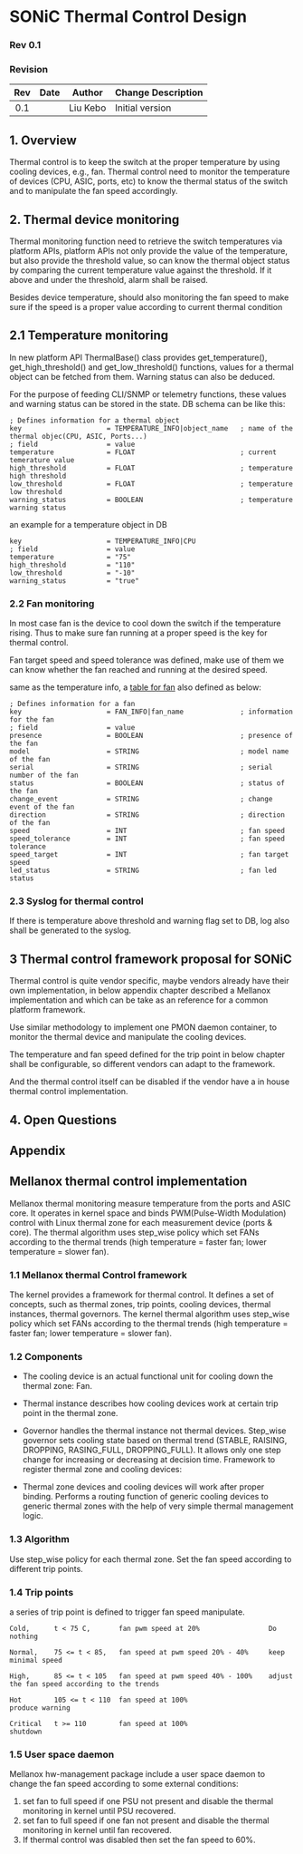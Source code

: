 # SONiC Thermal Control Design #

### Rev 0.1 ###

### Revision ###

 | Rev |     Date    |       Author       | Change Description                |
 |:---:|:-----------:|:------------------:|-----------------------------------|
 | 0.1 |             |      Liu Kebo      | Initial version                   |


  
## 1. Overview

Thermal control is to keep the switch at the proper temperature by using cooling devices, e.g., fan.
Thermal control need to monitor the temperature of devices (CPU, ASIC, ports, etc) to know the thermal status of the switch and to manipulate the fan speed accordingly.

## 2. Thermal device monitoring

Thermal monitoring function need to retrieve the switch temperatures via platform APIs, platform APIs not only provide the value of the temperature, but also provide the threshold value, so can know the thermal object status by comparing the current temperature value against the threshold. If it above and under the threshold, alarm shall be raised.

Besides device temperature, should also monitoring the fan speed to make sure if the speed is a proper value according to current thermal condition 

## 2.1 Temperature monitoring 

In new platform API ThermalBase() class provides get_temperature(), get_high_threshold() and get_low_threshold() functions, values for a thermal object can be fetched from them. Warning status can also be deduced. 

For the purpose of feeding CLI/SNMP or telemetry functions, these values and warning status can be stored in the state.  DB schema can be like this:

    ; Defines information for a thermal object
    key                     = TEMPERATURE_INFO|object_name   ; name of the thermal objec(CPU, ASIC, Ports...)
    ; field                 = value
    temperature             = FLOAT                          ; current temerature value                        
    high_threshold          = FLOAT                          ; temperature high threshold
    low_threshold           = FLOAT                          ; temperature low threshold
    warning_status          = BOOLEAN                        ; temperature warning status

an example for a temperature object in DB

    
    key                     = TEMPERATURE_INFO|CPU   
    ; field                 = value
    temperature             = "75"                                             
    high_threshold          = "110"                         
    low_threshold           = "-10"                          
    warning_status          = "true"                        
    

### 2.2 Fan monitoring 

In most case fan is the device to cool down the switch if the temperature rising. Thus to make sure fan running at a proper speed is the key for thermal control.

Fan target speed and speed tolerance was defined, make use of them we can know whether the fan reached and running at the desired speed.

same as the temperature info, a [table for fan](https://github.com/Azure/SONiC/blob/master/doc/pmon/pmon-enhancement-design.md#153-fan-table) also defined as below:

	; Defines information for a fan
	key                     = FAN_INFO|fan_name              ; information for the fan
	; field                 = value
	presence                = BOOLEAN                        ; presence of the fan
	model                   = STRING                         ; model name of the fan
	serial                  = STRING                         ; serial number of the fan
	status                  = BOOLEAN                        ; status of the fan
	change_event            = STRING                         ; change event of the fan
	direction               = STRING                         ; direction of the fan 
	speed                   = INT                            ; fan speed
	speed_tolerance         = INT                            ; fan speed tolerance
	speed_target            = INT                            ; fan target speed
	led_status              = STRING                         ; fan led status

### 2.3 Syslog for thermal control

If there is temperature above threshold and warning flag set to DB, log also shall be generated to the syslog.

## 3 Thermal control framework proposal for SONiC

Thermal control is quite vendor specific, maybe vendors already have their own implementation, in below appendix chapter described a Mellanox implementation and which can be take as an reference for a common platform framework. 

Use similar methodology to implement one PMON daemon container, to monitor the thermal device and manipulate the cooling devices.

The temperature and fan speed defined for the trip point in below chapter shall be configurable, so different vendors can adapt to the framework. 

And the thermal control itself can be disabled if the vendor have a in house thermal control implementation.


## 4. Open Questions

## Appendix

## Mellanox thermal control implementation

Mellanox thermal monitoring measure temperature from the ports and ASIC core. It operates in kernel space and binds PWM(Pulse-Width Modulation) control with Linux thermal zone for each measurement device (ports & core). The thermal algorithm uses step_wise policy which set FANs according to the thermal trends (high temperature = faster fan; lower temperature = slower fan).

### 1.1 Mellanox thermal Control framework 

The kernel provides a framework for thermal control. It defines a set of concepts, such as thermal zones, trip points, cooling devices, thermal instances, thermal governors. The kernel thermal algorithm uses step_wise policy which set FANs according to the thermal trends (high temperature = faster fan; lower temperature = slower fan). 

### 1.2 Components

- The cooling device is an actual functional unit for cooling down the thermal zone: Fan.

- Thermal instance describes how cooling devices work at certain trip point in the thermal zone.

- Governor handles the thermal instance not thermal devices. Step_wise governor sets cooling state based on thermal trend (STABLE, RAISING, DROPPING, RASING_FULL, DROPPING_FULL). It allows only one step change for increasing or decreasing at decision time. Framework to register thermal zone and cooling devices:

- Thermal zone devices and cooling devices will work after proper binding. Performs a routing function of generic cooling devices to generic thermal zones with the help of very simple thermal management logic.

### 1.3 Algorithm

Use step_wise policy for each thermal zone. Set the fan speed according to different trip points. 

### 1.4 Trip points

a series of trip point is defined to trigger fan speed manipulate.

	Cold,      t < 75 C,       fan pwm speed at 20%                 Do nothing
	
	Normal,    75 <= t < 85,   fan speed at pwm speed 20% - 40%     keep minimal speed
	
	High,      85 <= t < 105   fan speed at pwm speed 40% - 100%    adjust the fan speed according to the trends
	
	Hot        105 <= t < 110  fan speed at 100%                    produce warning
	
	Critical   t >= 110        fan speed at 100%                    shutdown

### 1.5 User space daemon

Mellanox hw-management package include a user space daemon to change the fan speed according to some external conditions:

1. set fan to full speed if one PSU not present and disable the thermal monitoring in kernel until PSU recovered.
2. set fan to full speed if one fan not present and disable the thermal monitoring in kernel until fan recovered.
3. If thermal control was disabled then set the fan speed to 60%.
	

